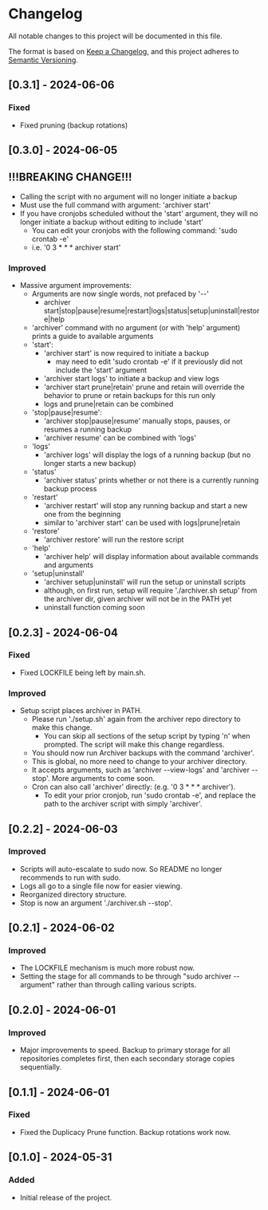 # Changelog

All notable changes to this project will be documented in this file.

The format is based on [Keep a Changelog](https://keepachangelog.com/en/1.0.0/), and this project adheres to [Semantic Versioning](https://semver.org/spec/v2.0.0.html).

## [0.3.1] - 2024-06-06
### Fixed
- Fixed pruning (backup rotations)

## [0.3.0] - 2024-06-05
## **!!!BREAKING CHANGE!!!**
- Calling the script with no argument will no longer initiate a backup
- Must use the full command with argument: 'archiver start'
- If you have cronjobs scheduled without the 'start' argument, they will no longer initiate a backup without editing to include 'start'
  - You can edit your cronjobs with the following command: 'sudo crontab -e'
  - i.e. '0 3 * * * archiver start'

### Improved
- Massive argument improvements:
  - Arguments are now single words, not prefaced by '--'
    - archiver start|stop|pause|resume|restart|logs|status|setup|uninstall|restore|help
  - 'archiver' command with no argument (or with 'help' argument) prints a guide to available arguments
  - 'start':
    - 'archiver start' is now required to initiate a backup
      - may need to edit 'sudo crontab -e' if it previously did not include the 'start' argument
    - 'archiver start logs' to initiate a backup and view logs
    - 'archiver start prune|retain' prune and retain will override the behavior to prune or retain backups for this run only
    - logs and prune|retain can be combined
  - 'stop|pause|resume':
    - 'archiver stop|pause|resume' manually stops, pauses, or resumes a running backup
    - 'archiver resume' can be combined with 'logs'
  - 'logs'
    - 'archiver logs' will display the logs of a running backup (but no longer starts a new backup)
  - 'status'
    - 'archiver status' prints whether or not there is a currently running backup process
  - 'restart'
    - 'archiver restart' will stop any running backup and start a new one from the beginning
    - similar to 'archiver start' can be used with logs|prune|retain
  - 'restore'
    - 'archiver restore' will run the restore script
  - 'help'
    - 'archiver help' will display information about available commands and arguments
  - 'setup|uninstall'
    - 'archiver setup|uninstall' will run the setup or uninstall scripts
    - although, on first run, setup will require './archiver.sh setup' from the archiver dir, given archiver will not be in the PATH yet
    - uninstall function coming soon

## [0.2.3] - 2024-06-04
### Fixed
- Fixed LOCKFILE being left by main.sh.

### Improved
- Setup script places archiver in PATH.
  - Please run './setup.sh' again from the archiver repo directory to make this change.
    - You can skip all sections of the setup script by typing 'n' when prompted. The script will make this change regardless.
  - You should now run Archiver backups with the command 'archiver'.
  - This is global, no more need to change to your archiver directory.
  - It accepts arguments, such as 'archiver --view-logs' and 'archiver --stop'. More arguments to come soon.
  - Cron can also call 'archiver' directly: (e.g. '0 3 * * * archiver').
    - To edit your prior cronjob, run 'sudo crontab -e', and replace the path to the archiver script with simply 'archiver'.

## [0.2.2] - 2024-06-03
### Improved
- Scripts will auto-escalate to sudo now. So README no longer recommends to run with sudo.
- Logs all go to a single file now for easier viewing.
- Reorganized directory structure.
- Stop is now an argument './archiver.sh --stop'.

## [0.2.1] - 2024-06-02
### Improved
- The LOCKFILE mechanism is much more robust now.
- Setting the stage for all commands to be through "sudo archiver --argument" rather than through calling various scripts.

## [0.2.0] - 2024-06-01
### Improved
- Major improvements to speed. Backup to primary storage for all repositories completes first, then each secondary storage copies sequentially.

## [0.1.1] - 2024-06-01
### Fixed
- Fixed the Duplicacy Prune function. Backup rotations work now.

## [0.1.0] - 2024-05-31
### Added
- Initial release of the project.
